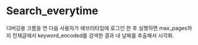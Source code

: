 # Search_everytime
디버깅용 크롬을 연 다음 사용자가 에브리타임에 로그인 한 후 실행하면 max_pages까지 전체글에서 keyword_encoded를 검색한 결과 내 날짜를 추출해서 시각화.
